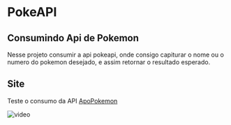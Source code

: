 # PokeAPI

## Consumindo Api de Pokemon

Nesse projeto consumir a api pokeapi, onde consigo capiturar o nome ou o numero do pokemon desejado, e assim retornar o resultado esperado.

## Site

Teste o consumo da API [ApoPokemon](https://devfelipenunes.github.io/ApiPokemon/)

![video](https://user-images.githubusercontent.com/81275678/158929763-d8f174b4-88ab-48d2-83e8-8bb997407b77.gif)
